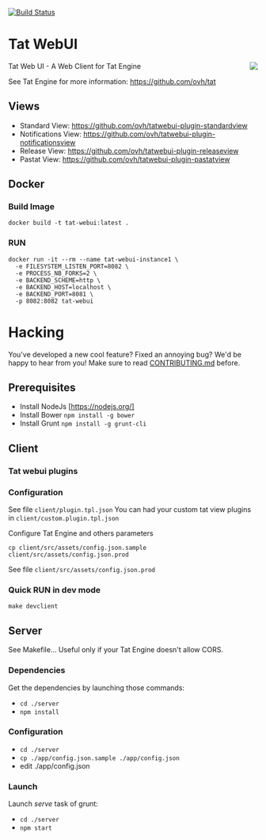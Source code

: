 [![Build Status](https://travis-ci.org/ovh/tatwebui.svg?branch=master)](https://travis-ci.org/ovh/tatwebui)

# Tat WebUI

<img align="right" src="https://raw.githubusercontent.com/ovh/tat/master/tat.png">

Tat Web UI - A Web Client for Tat Engine

See Tat Engine for more information: https://github.com/ovh/tat

## Views

- Standard View: https://github.com/ovh/tatwebui-plugin-standardview
- Notifications View: https://github.com/ovh/tatwebui-plugin-notificationsview
- Release View: https://github.com/ovh/tatwebui-plugin-releaseview
- Pastat View: https://github.com/ovh/tatwebui-plugin-pastatview


## Docker
### Build Image

```
docker build -t tat-webui:latest .
```

### RUN
```
docker run -it --rm --name tat-webui-instance1 \
  -e FILESYSTEM_LISTEN_PORT=8082 \
  -e PROCESS_NB_FORKS=2 \
  -e BACKEND_SCHEME=http \
  -e BACKEND_HOST=localhost \
  -e BACKEND_PORT=8081 \
  -p 8082:8082 tat-webui
```

# Hacking

You've developed a new cool feature? Fixed an annoying bug? We'd be happy
to hear from you! Make sure to read [CONTRIBUTING.md](./CONTRIBUTING.md) before.

## Prerequisites
- Install NodeJs [https://nodejs.org/]
- Install Bower ``` npm install -g bower ```
- Install Grunt ```npm install -g grunt-cli```

## Client

### Tat webui plugins

### Configuration

See file ```client/plugin.tpl.json```
You can had your custom tat view plugins in ```client/custom.plugin.tpl.json```

Configure Tat Engine and others parameters

```
cp client/src/assets/config.json.sample client/src/assets/config.json.prod
```
See file ```client/src/assets/config.json.prod```

### Quick RUN in dev mode

```
make devclient
```

## Server

See Makefile... Useful only if your Tat Engine doesn't allow CORS.

### Dependencies
Get the dependencies by launching those commands:

-  ```cd ./server```
-  ```npm install```

### Configuration

-  ```cd ./server```
-  ```cp ./app/config.json.sample ./app/config.json```
-  edit ./app/config.json

### Launch
Launch *serve* task of grunt:

-  ```cd ./server```
-  ```npm start```
